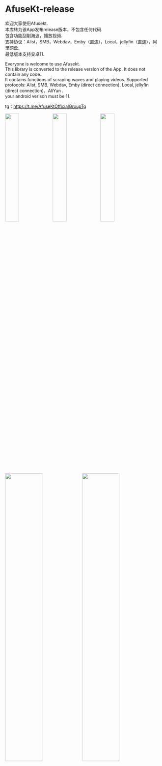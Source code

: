# AfuseKt-release

欢迎大家使用Afusekt.<br>
本库转为该App发布release版本，不包含任何代码.<br>
包含功能刮削海波，播放视频.<br>
支持协议：Alist，SMB，Webdav，Emby（直连），Local，jellyfin（直连），阿里网盘.<br>
最低版本支持安卓11.<br>

Everyone is welcome to use Afusekt.<br>
This library is converted to the release version of the App. It does not contain any code..<br> 
It contains functions of scraping waves and playing videos. Supported protocols: Alist, SMB, Webdav, Emby (direct connection), Local, jellyfin (direct connection)，AliYun .<br>
your android verison must be 11.<br>

tg：https://t.me/AfuseKtOfficialGroupTg

<div >
  <img src="https://github.com/AttemptD/AfuseKt-release/assets/50815957/2f989c12-1cbe-4cc3-bae7-70ee5cbbe815" width=30%/>
  <img src="https://github.com/AttemptD/AfuseKt-release/assets/50815957/e436553d-09b7-4c64-b8fc-98fb509537bd" width=30%/>
  <img src="https://github.com/AttemptD/AfuseKt-release/assets/50815957/00bb2557-1169-4e76-9945-623db6a64899" width=30%/>
  
</div>

<div>
  <img src="https://github.com/AttemptD/AfuseKt-release/assets/50815957/55f2dc86-2037-4553-9658-d8a527551d32" width=49%/>
  <img src="https://github.com/AttemptD/AfuseKt-release/assets/50815957/2191c812-0d99-4472-ac4f-dcbe99f7aada" width=49%/>
</div>







